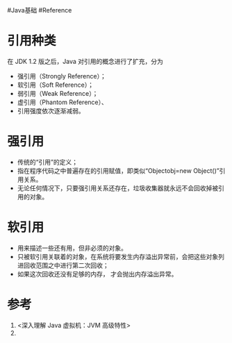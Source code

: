 #Java基础 #Reference

# 引用种类
在 JDK 1.2 版之后，Java 对引用的概念进行了扩充，分为
- 强引用（Strongly Reference）；
- 软引用（Soft Reference）；
- 弱引用（Weak Reference）；
- 虚引用（Phantom Reference）、
- 引用强度依次逐渐减弱。

# 强引用
- 传统的“引用”的定义；
- 指在程序代码之中普遍存在的引用赋值，即类似“Objectobj=new Object()”引用关系。
- 无论任何情况下，只要强引用关系还存在，垃圾收集器就永远不会回收掉被引用的对象。

# 软引用
- 用来描述一些还有用，但非必须的对象。
- 只被软引用关联着的对象，在系统将要发生内存溢出异常前，会把这些对象列进回收范围之中进行第二次回收；
- 如果这次回收还没有足够的内存，
才会抛出内存溢出异常。

# 参考
1. <深入理解 Java 虚拟机：JVM 高级特性>
2. 